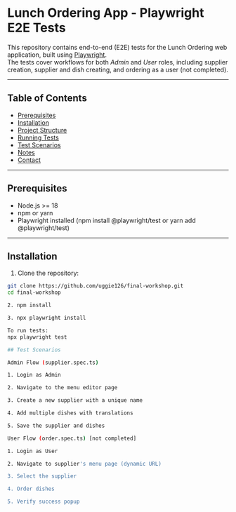 # Lunch Ordering App - Playwright E2E Tests

This repository contains end-to-end (E2E) tests for the Lunch Ordering web application, built using [Playwright](https://playwright.dev/).  
The tests cover workflows for both *Admin* and *User* roles, including supplier creation, supplier and dish creating, and ordering as a user (not completed).

---

## Table of Contents
- [Prerequisites](#prerequisites)  
- [Installation](#installation)  
- [Project Structure](#project-structure)  
- [Running Tests](#running-tests)  
- [Test Scenarios](#test-scenarios)  
- [Notes](#notes)  
- [Contact](#contact)  

---

## Prerequisites
- Node.js >= 18  
- npm or yarn  
- Playwright installed (npm install @playwright/test or yarn add @playwright/test)  

---

## Installation
1. Clone the repository:
```bash
git clone https://github.com/uggie126/final-workshop.git
cd final-workshop

2. npm install

3. npx playwright install

To run tests: 
npx playwright test

## Test Scenarios

Admin Flow (supplier.spec.ts)

1. Login as Admin

2. Navigate to the menu editor page

3. Create a new supplier with a unique name

4. Add multiple dishes with translations

5. Save the supplier and dishes

User Flow (order.spec.ts) [not completed]

1. Login as User

2. Navigate to supplier's menu page (dynamic URL)

3. Select the supplier

4. Order dishes

5. Verify success popup